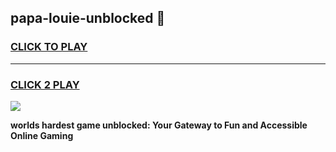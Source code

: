 
## papa-louie-unblocked 👋
<h3>
<a href="https://premium.freeplayer.one?title=papa-louie-unblocked&ref=14F">CLICK TO PLAY</a></h3>
<hr>

<h3>
<a href="https://premium.freeplayer.one?title=papa-louie-unblocked&ref=14F">CLICK 2 PLAY</a>
  
</h3>

<a href="https://premium.freeplayer.one?title=papa-louie-unblocked&ref=12F/"><img src="https://clearcache.store/games.png"></a>


**worlds hardest game unblocked: Your Gateway to Fun and Accessible Online Gaming**
